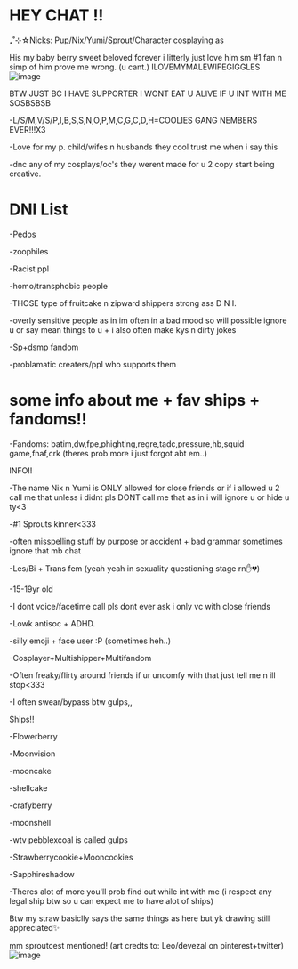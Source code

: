 # HEY CHAT !!

₊˚⊹☆Nicks: Pup/Nix/Yumi/Sprout/Character cosplaying as

His my baby berry sweet beloved forever i litterly just love him sm #1 fan n simp of him prove me wrong. (u cant.)    ILOVEMYMALEWIFEGIGGLES
![image](https://github.com/user-attachments/assets/250ff053-85eb-4512-a969-08ab14bef068)


BTW JUST BC I HAVE SUPPORTER I WONT EAT U ALIVE IF U INT WITH ME SOSBSBSB


-L/S/M,V/S/P,I,B,S,S,N,O,P,M,C,G,C,D,H=COOLIES GANG NEMBERS EVER!!!X3


-Love for my p. child/wifes n husbands they cool trust me when i say this



-dnc any of my cosplays/oc's they werent made for u 2 copy start being creative.


# DNI List


-Pedos

-zoophiles

-Racist ppl

-homo/transphobic people

-THOSE type of fruitcake n zipward shippers strong ass D N I.

-overly sensitive people as in im often in a bad mood so will possible ignore u or say mean things to u + i also often make kys n dirty jokes

-Sp+dsmp fandom

-problamatic creaters/ppl who supports them

# some info about me + fav ships + fandoms!!

-Fandoms: batim,dw,fpe,phighting,regre,tadc,pressure,hb,squid game,fnaf,crk (theres prob more i just forgot abt em..)

INFO!!

-The name Nix n Yumi is ONLY allowed for close friends or if i allowed u 2 call me that unless i didnt pls DONT call me that as in i will ignore u or hide u ty<3

-#1 Sprouts kinner<333

-often misspelling stuff by purpose or accident + bad grammar sometimes ignore that mb chat

-Les/Bi + Trans fem (yeah yeah in sexuality questioning stage rn✋💔)

-15-19yr old

-I dont voice/facetime call pls dont ever ask i only vc with close friends

-Lowk antisoc + ADHD.


-silly emoji + face user :P (sometimes heh..)

-Cosplayer+Multishipper+Multifandom

-Often freaky/flirty around friends if ur uncomfy with that just tell me n ill stop<333

-I often swear/bypass btw gulps,,

Ships!!

-Flowerberry

-Moonvision

-mooncake

-shellcake

-crafyberry

-moonshell

-wtv pebblexcoal is called gulps

-Strawberrycookie+Mooncookies

-Sapphireshadow

-Theres alot of more you'll prob find out while int with me (i respect any legal ship btw so u can expect me to have alot of ships)

Btw my straw basiclly says the same things as here but yk drawing still appreciated✨







mm sproutcest mentioned! (art credts to: Leo/devezal on pinterest+twitter)
![image](https://github.com/user-attachments/assets/aed51302-cba1-4486-aa7b-a99b378e54a3)

